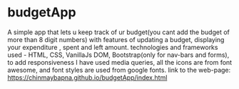# budgetApp
A simple app that lets u keep track of ur budget(you cant add the budget of more than 8 digit numbers) with features of updating a budget, displaying your expenditure , spent and left amount.
technologies and frameworks used - HTML, CSS, VanillaJs DOM, Bootstrap(only for nav-bars and forms), to add responsiveness I have used media queries, all the icons are from font awesome, and font styles are used from google fonts.
link to the web-page: https://chinmaybapna.github.io/budgetApp/index.html
